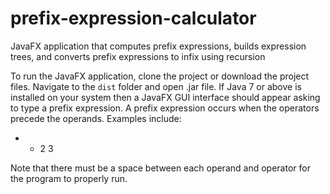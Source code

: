 # prefix-expression-calculator
JavaFX application that computes prefix expressions, builds expression trees, and converts prefix expressions to infix using recursion

To run the JavaFX application, clone the project or download the project files. Navigate to the ```dist``` folder and open .jar file.
If Java 7 or above is installed on your system then a JavaFX GUI interface should appear asking to type a prefix expression. A prefix expression occurs when the operators precede the operands. Examples include:
- + 2 3

Note that there must be a space between each operand and operator for the program to properly run. 
